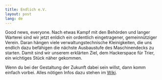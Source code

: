 ```yaml
---
title: Endlich e.V.
layout: post
lang: de
---
```


Good news, everyone. Nach etwas Kampf mit den Behörden und langer Warterei sind wir jetzt enldich ein ordentlich eingetragener, gemeinnütziger Verein. Daran hängen viele verwaltungstechnische Kleinigkeiten, die uns endlich dazu befähigen die nächste Ausbaustufe des Maschinendecks zu starten. Damit sind wir unserem erklärten Ziel, dem Hackerspace für Trier, ein wichtiges Stück näher gekommen.

Wenn du bei der Gestaltung der Zukunft dabei sein willst, dann komm einfach vorbei. Alles nötigen Infos dazu stehen im [Wiki](http://wiki.maschinendeck.org/wiki/Main_Page).
